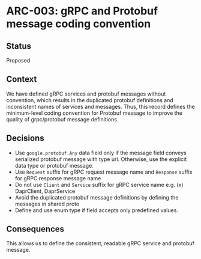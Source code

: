 # ARC-003: gRPC and Protobuf message coding convention

## Status

Proposed

## Context

We have defined gRPC services and protobuf messages without convention, which results in the duplicated protobuf definitions and inconsistent names of services and messages. Thus, this record defines the minimum-level coding convention for Protobuf message to improve the quality of grpc/protobuf message definitions.

## Decisions

* Use `google.protobuf.Any` data field only if the message field conveys serialized protobuf message with type url. Otherwise, use the explicit data type or protobuf message.
* Use `Request` suffix for gRPC request message name and `Response` suffix for gRPC response message name
* Do not use `Client` and `Service` suffix for gRPC service name e.g. (x) DaprClient, DaprService
* Avoid the duplicated protobuf message definitions by defining the messages in shared proto
* Define and use enum type if field accepts only predefined values.

## Consequences

This allows us to define the consistent, readable gRPC service and protobuf message.
